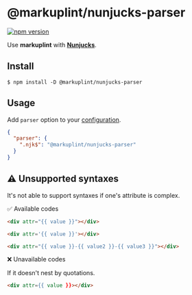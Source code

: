 # @markuplint/nunjucks-parser

[![npm version](https://badge.fury.io/js/%40markuplint%2Fnunjucks-parser.svg)](https://www.npmjs.com/package/@markuplint/nunjucks-parser)

Use **markuplint** with [**Nunjucks**](https://mozilla.github.io/nunjucks/).

## Install

```shell
$ npm install -D @markuplint/nunjucks-parser
```

## Usage

Add `parser` option to your [configuration](https://markuplint.dev/configuration/#properties/parser).

```json
{
  "parser": {
    ".njk$": "@markuplint/nunjucks-parser"
  }
}
```

## :warning: Unsupported syntaxes

It's not able to support syntaxes if one's attribute is complex.

✅ Available codes

```html
<div attr="{{ value }}"></div>
```

<!-- prettier-ignore-start -->
```html
<div attr='{{ value }}'></div>
```
<!-- prettier-ignore-end -->

```html
<div attr="{{ value }}-{{ value2 }}-{{ value3 }}"></div>
```

❌ Unavailable codes

If it doesn't nest by quotations.

<!-- prettier-ignore-start -->
```html
<div attr={{ value }}></div>
```
<!-- prettier-ignore-end -->
